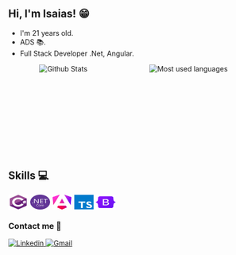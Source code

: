 ## Hi, I'm Isaias! 😁

* I'm 21 years old.
* ADS 📚.
* Full Stack Developer .Net, Angular.
<div style="display: flex; justify-content: space-around">
    <img alt="Github Stats" align="center"  height="180px" src="https://github-readme-stats.vercel.app/api?username=IsaiasSPinto&show_icons=true&count_private=true&theme=github_dark" />
   <img alt="Most used languages" align="center"  height="180px" src="https://github-readme-stats.vercel.app/api/top-langs/?username=IsaiasSPinto&layout=compact&theme=github_dark" />
  </div>


## Skills 💻
<div>
  <img align="center" alt="C#" height="30" width="40" src="https://raw.githubusercontent.com/devicons/devicon/master/icons/csharp/csharp-original.svg">
  <img align="center" alt=".net" height="30" width="40" src="https://raw.githubusercontent.com/devicons/devicon/refs/heads/master/icons/dotnetcore/dotnetcore-original.svg">
  <img align="center" alt="Angular" height="30" width="40" src="https://raw.githubusercontent.com/devicons/devicon/refs/heads/master/icons/angular/angular-original.svg">
  <img align="center" alt="Ts" height="30" width="40" src="https://raw.githubusercontent.com/devicons/devicon/master/icons/typescript/typescript-plain.svg">
  <img align="center" alt="Bootstrap" height="30" width="40" src="https://raw.githubusercontent.com/devicons/devicon/master/icons/bootstrap/bootstrap-original.svg">
</div>

### Contact me 👋

  <a href="https://www.linkedin.com/in/isaiaspinto/">
   <img alt="Linkedin" src="https://img.shields.io/badge/LinkedIn-0077B5?style=for-the-badge&logo=linkedin&logoColor=white">
   
  </a>
  <a href = "mailto:isaiascxs10@gmail.com"><img alt="Gmail" src="https://img.shields.io/badge/Gmail-D14836?style=for-the-badge&logo=gmail&logoColor=white"></a>
  

  


  
  

